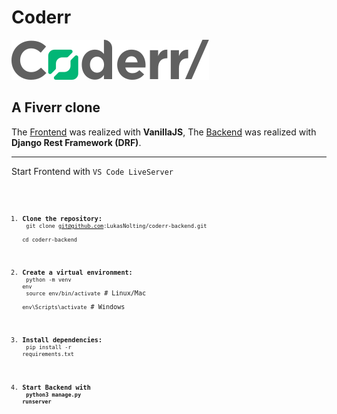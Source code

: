 # Coderr
![Logo](logo_coderr.svg)
## A Fiverr clone

The [Frontend](https://github.com/MarcelZalec/coderr-frontend) was realized with **VanillaJS**,
The [Backend](https://github.com/MarcelZalec/coderr-backend-public) was realized with **Django Rest Framework (DRF)**.

-----

Start Frontend with
<code>VS Code LiveServer<code>

1. <b>Clone the repository:</b><br>
   <code>git clone git@github.com:LukasNolting/coderr-backend.git</code><br>
   <code>cd coderr-backend</code><br><br>

2. <b>Create a virtual environment:</b><br>
   <code>python -m venv env</code><br>
   <code>source env/bin/activate</code>  # Linux/Mac<br>
   <code>env\\Scripts\\activate</code>  # Windows<br><br>

3. <b>Install dependencies:</b><br>
   <code>pip install -r requirements.txt</code><br><br>

4. <b>Start Backend with<b><br>
    <code>python3 manage.py runserver<code>